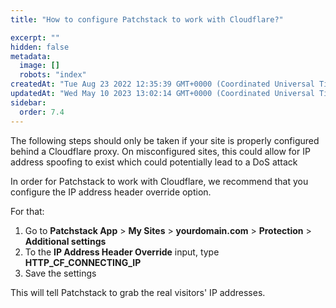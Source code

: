 ```yaml
---
title: "How to configure Patchstack to work with Cloudflare?"

excerpt: ""
hidden: false
metadata: 
  image: []
  robots: "index"
createdAt: "Tue Aug 23 2022 12:35:39 GMT+0000 (Coordinated Universal Time)"
updatedAt: "Wed May 10 2023 13:02:14 GMT+0000 (Coordinated Universal Time)"
sidebar:
  order: 7.4
---
```

The following steps should only be taken if your site is properly configured behind a Cloudflare proxy. On misconfigured sites, this could allow for IP address spoofing to exist which could potentially lead to a DoS attack

In order for Patchstack to work with Cloudflare, we recommend that you configure the IP address header override option. 

For that:

<ol><li>
Go to <b>Patchstack App</b> > <b>My Sites</b> > <b>yourdomain.com</b> > <b>Protection</b> > <b>Additional settings</b></li>
<li>To the <b>IP Address Header Override</b> input, type <b>HTTP_CF_CONNECTING_IP</b></li>
<li>Save the settings</li>
</ol>

This will tell Patchstack to grab the real visitors' IP addresses.
